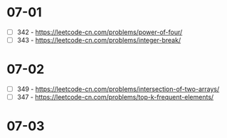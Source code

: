 # 07-01
* [ ] 342 - https://leetcode-cn.com/problems/power-of-four/
* [ ] 343 - https://leetcode-cn.com/problems/integer-break/

# 07-02
* [ ] 349 - https://leetcode-cn.com/problems/intersection-of-two-arrays/
* [ ] 347 - https://leetcode-cn.com/problems/top-k-frequent-elements/

# 07-03
